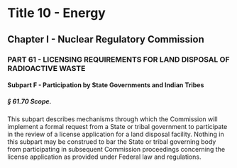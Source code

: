 
# Title 10 - Energy
## Chapter I - Nuclear Regulatory Commission
### PART 61 - LICENSING REQUIREMENTS FOR LAND DISPOSAL OF RADIOACTIVE WASTE
#### Subpart F - Participation by State Governments and Indian Tribes
##### § 61.70 Scope.

This subpart describes mechanisms through which the Commission will implement a formal request from a State or tribal government to participate in the review of a license application for a land disposal facility. Nothing in this subpart may be construed to bar the State or tribal governing body from participating in subsequent Commission proceedings concerning the license application as provided under Federal law and regulations.

